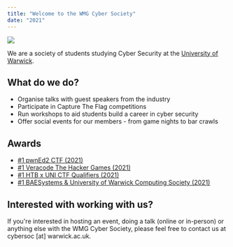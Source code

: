 ```yaml
---
title: "Welcome to the WMG Cyber Society"
date: "2021"
---
```


![](https://warwick.ac.uk/services/communications/medialibrary/images/sep05/mms_3002dbb389cdc0580178b05c5d41b3d3.jpg)

We are a society of students studying Cyber Security at the [University of Warwick](https://warwick.ac.uk/).

## What do we do?

- Organise talks with guest speakers from the industry
- Participate in Capture The Flag competitions
- Run workshops to aid students build a career in cyber security
- Offer social events for our members - from game nights to bar crawls

## Awards

- [#1 pwnEd2 CTF (2021)](/pwned2ctfwinners)
- [#1 Veracode The Hacker Games (2021)](https://www.veracode.com/press-release/university-warwick-wins-veracodes-first-ever-hacker-games)
- [#1 HTB x UNI CTF Qualifiers (2021)](/htbuni2021quals)
- [#1 BAESystems & University of Warwick Computing Society (2021)](/baesystemswinners)

## Interested with working with us?
If you're interested in hosting an event, doing a talk (online or in-person) or anything else with the WMG Cyber Society, please feel free to contact us at cybersoc [at] warwick.ac.uk.
